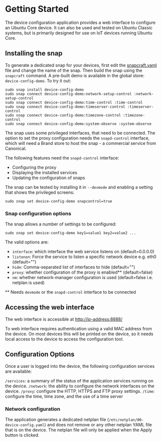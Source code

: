 # Getting Started
The device configuration application provides a web interface to configure an
Ubuntu Core device. It can also be used and tested on Ubuntu Classic systems,
but is primarily designed for use on IoT devices running Ubuntu Core.

## Installing the snap
To generate a dedicated snap for your devices, first edit the [snapcraft.yaml](../snap/snapcraft.yaml)
file and change the name of the snap. Then build the snap using the `snapcraft`
command. A pre-built demo is available in the global store: `device-config-demo`.
To try it out:

```
sudo snap install device-config-demo
sudo snap connect device-config-demo:network-setup-control :network-setup-control
sudo snap connect device-config-demo:time-control :time-control
sudo snap connect device-config-demo:timeserver-control :timeserver-control
sudo snap connect device-config-demo:timezone-control :timezone-control
sudo snap connect device-config-demo:system-observe :system-observe
```
The snap uses some privileged interfaces, that need to be connected. The option
to set the proxy configuration needs the `snapd-control` interface, which will
need a Brand store to host the snap - a commercial service from Canonical.

The following features need the `snapd-control` interface:
- Configuring the proxy
- Displaying the installed services
- Updating the configuration of snaps

The snap can be tested by installing it in `--devmode` and enabling a setting
that shows the privileged screens:
```
sudo snap set device-config-demo snapcontrol=true
```

### Snap configuration options
The snap allows a number of settings to be configured:
```
sudo snap set device-config-demo key1=value1 key2=value2 ...
```
The valid options are:
- `interface`: which interface the web service listens on (default=0.0.0.0)
- `listenon`: Force the service to listen a specific network device e.g. eth0 (default="")
- `hide`: Comma-separated list of interfaces to hide (default="")
- `proxy`: whether configuration of the proxy is enabled** (default=false)
- `nm`: whether network-manager configuration is used (default=false i.e. netplan is used)

** Needs `devmode` or the `snapd-control` interface to be connected

## Accessing the web interface
The web interface is accessible at [http://ip-address:8888/](http://<ip-address>:8888/)

To web interface requires authentication using a valid MAC address from the
device. On most devices this will be printed on the device, so it needs local
access to the device to access the configuration tool.

## Configuration Options
Once a user is logged into the device, the following configuration services
are available:

`/services`: a summary of the status of the application services running on the device.
`/network`: the ability to configure the network interfaces on the device.
`/proxy`: configure the HTTP, HTTPS and FTP proxy settings.
`/time`: configure the time, time zone, and the use of a time server

### Network configuration
The application generates a dedicated netplan file (`/etc/netplan/00-device-config.yaml`)
and does not remove or any other netplan YAML file that is on the device. The
netplan file will only be applied when the Apply button is clicked.
